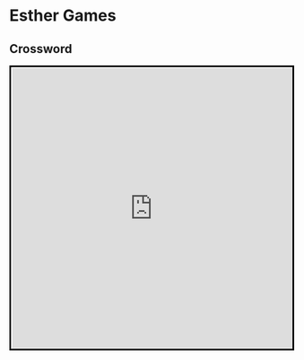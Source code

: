 # Esther Games

## Crossword
<iframe width="500" height="500" style="background-color:white; padding:2px 0px 0 2px; border:3px solid black; margin:auto; display:block" frameborder="0" src="https://crosswordlabs.com/embed/the-story-of-ruth-2"></iframe>